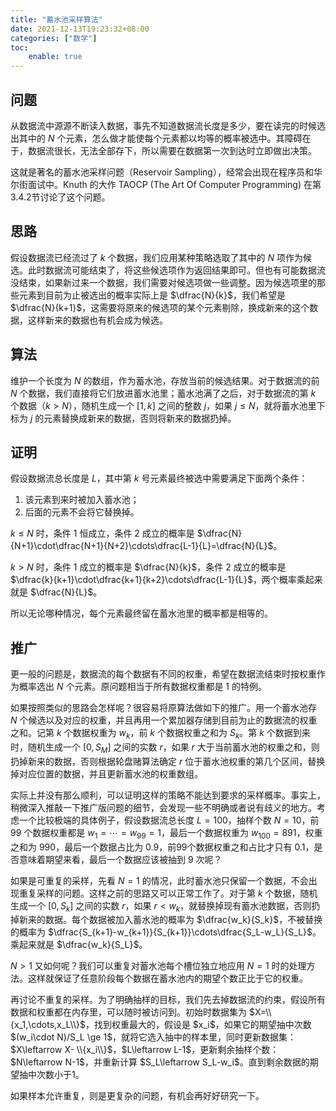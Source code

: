 ```yaml
---
title: "蓄水池采样算法"
date: 2021-12-13T19:23:32+08:00
categories: ["数学"]
toc:
    enable: true
---
```


## 问题

从数据流中源源不断读入数据，事先不知道数据流长度是多少，要在读完的时候选出其中的 $N$ 个元素，怎么做才能使每个元素都以均等的概率被选中。其障碍在于，数据流很长，无法全部存下，所以需要在数据第一次到达时立即做出决策。

这就是著名的蓄水池采样问题（Reservoir Sampling），经常会出现在程序员和华尔街面试中。Knuth 的大作 TAOCP (The Art Of Computer Programming) 在第3.4.2节讨论了这个问题。


## 思路

假设数据流已经流过了 $k$ 个数据，我们应用某种策略选取了其中的 $N$ 项作为候选。此时数据流可能结束了，将这些候选项作为返回结果即可。但也有可能数据流没结束，如果新过来一个数据，我们需要对候选项做一些调整。因为候选项里的那些元素到目前为止被选出的概率实际上是 $\dfrac{N}{k}$，我们希望是 $\dfrac{N}{k+1}$，这需要将原来的候选项的某个元素剔除，换成新来的这个数据，这样新来的数据也有机会成为候选。


## 算法

维护一个长度为 $N$ 的数组，作为蓄水池，存放当前的候选结果。对于数据流的前 $N$ 个数据，我们直接将它们放进蓄水池里；蓄水池满了之后，对于数据流的第 $k$ 个数据（$k > N$），随机生成一个 $[1,k]$ 之间的整数 $j$，如果 $j \le N$，就将蓄水池里下标为 $j$ 的元素替换成新来的数据，否则将新来的数据扔掉。


## 证明

假设数据流总长度是 $L$，其中第 $k$ 号元素最终被选中需要满足下面两个条件：
1. 该元素到来时被加入蓄水池；
2. 后面的元素不会将它替换掉。

$k\le N$ 时，条件 1 恒成立，条件 2 成立的概率是 $\dfrac{N}{N+1}\cdot\dfrac{N+1}{N+2}\cdots\dfrac{L-1}{L}=\dfrac{N}{L}$。

$k>N$ 时，条件 1 成立的概率是 $\dfrac{N}{k}$，条件 2 成立的概率是 $\dfrac{k}{k+1}\cdot\dfrac{k+1}{k+2}\cdots\dfrac{L-1}{L}$，两个概率乘起来就是 $\dfrac{N}{L}$。

所以无论哪种情况，每个元素最终留在蓄水池里的概率都是相等的。

## 推广

更一般的问题是，数据流的每个数据有不同的权重，希望在数据流结束时按权重作为概率选出 $N$ 个元素。原问题相当于所有数据权重都是 1 的特例。

如果按照类似的思路会怎样呢？很容易将原算法做如下的推广。用一个蓄水池存 $N$ 个候选以及对应的权重，并且再用一个累加器存储到目前为止的数据流的权重之和。记第 $k$ 个数据权重为 $w_k$，前 $k$ 个数据权重之和为 $S_k$。第 $k$ 个数据到来时，随机生成一个 $[0, S_M]$ 之间的实数 $r$，如果 $r$ 大于当前蓄水池的权重之和，则扔掉新来的数据，否则根据轮盘赌算法确定 $r$ 位于蓄水池权重的第几个区间，替换掉对应位置的数据，并且更新蓄水池的权重数组。

实际上并没有那么顺利，可以证明这样的策略不能达到要求的采样概率。事实上，稍微深入推敲一下推广版问题的细节，会发现一些不明确或者说有歧义的地方。考虑一个比较极端的具体例子，假设数据流总长度 $L=100$，抽样个数 $N=10$，前 99 个数据权重都是 $w_1=\cdots=w_{99}=1$，最后一个数据权重为 $w_{100}=891$，权重之和为 990，最后一个数据占比为 0.9，前99个数据权重之和占比才只有 0.1，是否意味着期望来看，最后一个数据应该被抽到 9 次呢？

如果是可重复的采样，先看 $N=1$ 的情况，此时蓄水池只保留一个数据，不会出现重复采样的问题。这样之前的思路又可以正常工作了。对于第 $k$ 个数据，随机生成一个 $[0, S_k]$ 之间的实数 $r$，如果 $r<w_k$，就替换掉现有蓄水池数据，否则扔掉新来的数据。每个数据被加入蓄水池的概率为 $\dfrac{w_k}{S_k}$，不被替换的概率为 $\dfrac{S_{k+1}-w_{k+1}}{S_{k+1}}\cdots\dfrac{S_L-w_L}{S_L}$。乘起来就是 $\dfrac{w_k}{S_L}$。

$N>1$ 又如何呢？我们可以重复对蓄水池每个槽位独立地应用 $N=1$ 时的处理方法。这样就保证了任意阶段每个数据在蓄水池内的期望个数正比于它的权重。

<!-->
再讨论不重复的采样。为了明确抽样的目标，我们先去掉数据流的约束，假设所有数据和权重都在内存里，可以随时被访问到。初始时数据集为 $X=\\{x_1,\cdots,x_L\\}$，找到权重最大的，假设是 $x_i$，如果它的期望抽中次数 $(w_i\cdot N)/S_L \ge 1$，就将它选入抽中的样本里，同时更新数据集： $X\leftarrow X- \\{x_i\\}$，$L\leftarrow L-1$，更新剩余抽样个数：$N\leftarrow N-1$，并重新计算 $S_L\leftarrow S_L-w_i$。直到剩余数据的期望抽中次数小于1。
<!-->

如果样本允许重复，则是更复杂的问题，有机会再好好研究一下。
